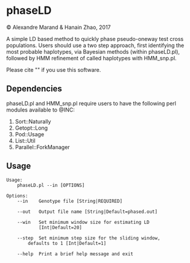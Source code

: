 # phaseLD
&copy; Alexandre Marand & Hanain Zhao, 2017


A simple LD based method to quickly phase pseudo-oneway test cross populations. Users should use a two step approach, first identifying the most probable haplotypes, via Bayesian methods (within phaseLD.pl), followed by HMM refinement of called haplotypes with HMM_snp.pl. 

Please cite "" if you use this software.  

## Dependencies
phaseLD.pl and HMM_snp.pl require users to have the following perl modules available to @INC:

1) Sort::Naturally
2) Getopt::Long
3) Pod::Usage
4) List::Util
5) Parallel::ForkManager

## Usage
```
Usage:
    phaseLD.pl --in [OPTIONS]

Options:
    --in    Genotype file [String|REQUIRED]

    --out   Output file name [String|Default=phased.out]

    --win   Set minimum window size for estimating LD
            [Int|Default=20]

    --step  Set minimum step size for the sliding window, 
	    defaults to 1 [Int|Default=1]

    --help  Print a brief help message and exit
```
